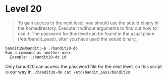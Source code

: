 # Level 20

> To gain access to the next level, you should use the setuid binary in the homedirectory. Execute it without arguments to find out how to use it. The password for this level can be found in the usual place (/etc/bandit_pass), after you have used the setuid binary.

```
bandit19@bandit:~$ ./bandit20-do 
Run a command as another user.
  Example: ./bandit20-do id
```

Only bandit20 can access the password file for the next level, so this script is our way in
`./bandit20-do cat /etc/bandit_pass/bandit20`
